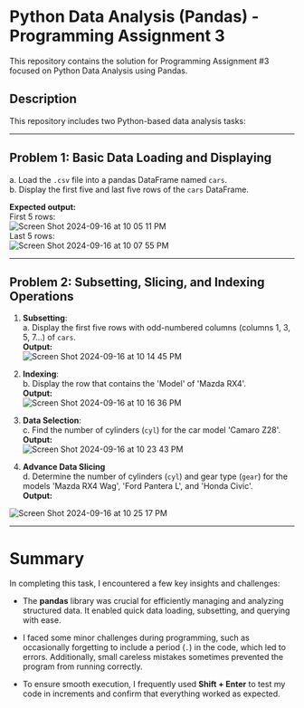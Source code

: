 # Python Data Analysis (Pandas) - Programming Assignment 3
This repository contains the solution for Programming Assignment #3 focused on Python Data Analysis using Pandas.

## Description
This repository includes two Python-based data analysis tasks:

----


## Problem 1: Basic Data Loading and Displaying


a. Load the `.csv` file into a pandas DataFrame named `cars`.  
b. Display the first five and last five rows of the `cars` DataFrame.

**Expected output:** <br />
  First 5 rows: <br />![Screen Shot 2024-09-16 at 10 05 11 PM](https://github.com/user-attachments/assets/d6ecd77e-3815-4a98-b7c9-2fb9275aa77e)<br />
  Last 5 rows: <br />![Screen Shot 2024-09-16 at 10 07 55 PM](https://github.com/user-attachments/assets/a65178a7-048c-48ec-8a84-2bf25a5f6a5f)

----




## Problem 2: Subsetting, Slicing, and Indexing Operations

1. **Subsetting**:<br />
a. Display the first five rows with odd-numbered columns (columns 1, 3, 5, 7...) of `cars`.<br />
**Output:**<br />
![Screen Shot 2024-09-16 at 10 14 45 PM](https://github.com/user-attachments/assets/19c8a386-7650-43a7-990e-f290445c44c8)


2. **Indexing**:<br />
b. Display the row that contains the 'Model' of 'Mazda RX4'.<br />
**Output:**<br />
![Screen Shot 2024-09-16 at 10 16 36 PM](https://github.com/user-attachments/assets/fc9de2b5-0a08-4fc1-aeae-387d29489eaf)


3. **Data Selection**:<br />
c. Find the number of cylinders (`cyl`) for the car model 'Camaro Z28'.<br />
**Output:**<br />
![Screen Shot 2024-09-16 at 10 23 43 PM](https://github.com/user-attachments/assets/efbfa5de-df81-40e3-b563-3f407910f35b)


4. **Advance Data Slicing**<br />
d. Determine the number of cylinders (`cyl`) and gear type (`gear`) for the models 'Mazda RX4 Wag', 'Ford Pantera L', and 'Honda Civic'.<br />
**Output:**<br />

![Screen Shot 2024-09-16 at 10 25 17 PM](https://github.com/user-attachments/assets/5de0c2da-1740-426e-af8f-e3b32d26ca74)


----

# Summary

In completing this task, I encountered a few key insights and challenges:

- The **pandas** library was crucial for efficiently managing and analyzing structured data. It enabled quick data loading, subsetting, and querying with ease.
  
- I faced some minor challenges during programming, such as occasionally forgetting to include a period (`.`) in the code, which led to errors. Additionally, small careless mistakes sometimes prevented the program from running correctly.

- To ensure smooth execution, I frequently used **Shift + Enter** to test my code in increments and confirm that everything worked as expected.






